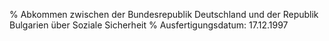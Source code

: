 % Abkommen zwischen der Bundesrepublik Deutschland und der Republik Bulgarien über Soziale Sicherheit
% Ausfertigungsdatum: 17.12.1997
 